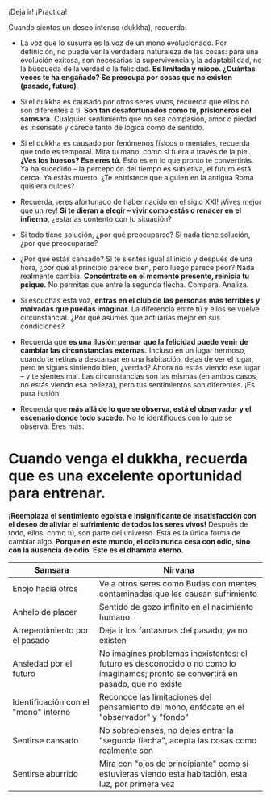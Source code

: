 ¡Deja ir! ¡Practica!

Cuando sientas un deseo intenso (dukkha), recuerda:

- La voz que lo susurra es la voz de un mono evolucionado. Por definición, no puede ver la verdadera naturaleza de las cosas: para una evolución exitosa, son necesarias la supervivencia y la adaptabilidad, no la búsqueda de la verdad o la felicidad. **Es limitada y miope. ¿Cuántas veces te ha engañado? Se preocupa por cosas que no existen (pasado, futuro)**.

- Si el dukkha es causado por otros seres vivos, recuerda que ellos no son diferentes a ti. **Son tan desafortunados como tú, prisioneros del samsara.** Cualquier sentimiento que no sea compasión, amor o piedad es insensato y carece tanto de lógica como de sentido.

- Si el dukkha es causado por fenómenos físicos o mentales, recuerda que todo es temporal. Mira tu mano, como si fuera a través de la piel. **¿Ves los huesos? Ese eres tú.** Esto es en lo que pronto te convertirás. Ya ha sucedido – la percepción del tiempo es subjetiva, el futuro está cerca. Ya estás muerto. ¿Te entristece que alguien en la antigua Roma quisiera dulces?

- Recuerda, ¡eres afortunado de haber nacido en el siglo XXI! ¡Vives mejor que un rey! **Si te dieran a elegir – vivir como estás o renacer en el infierno,** ¿estarías contento con tu situación?

- Si todo tiene solución, ¿por qué preocuparse? Si nada tiene solución, ¿por qué preocuparse?

- ¿Por qué estás cansado? Si te sientes igual al inicio y después de una hora, ¿por qué al principio parece bien, pero luego parece peor? Nada realmente cambia. **Concéntrate en el momento presente, reinicia tu psique.** No permitas que entre la segunda flecha. Compara. Analiza.

- Si escuchas esta voz, **entras en el club de las personas más terribles y malvadas que puedas imaginar.** La diferencia entre tú y ellos se vuelve circunstancial. ¿Por qué asumes que actuarías mejor en sus condiciones?

- Recuerda que **es una ilusión pensar que la felicidad puede venir de cambiar las circunstancias externas.** Incluso en un lugar hermoso, cuando te retiras a descansar en una habitación, dejas de ver el lugar, pero te sigues sintiendo bien, ¿verdad? Ahora no estás viendo ese lugar – y te sientes mal. Las circunstancias son las mismas (en ambos casos, no estás viendo esa belleza), pero tus sentimientos son diferentes. ¡Es pura ilusión!

- Recuerda que **más allá de lo que se observa, está el observador y el escenario donde todo sucede.** No te identifiques con lo que se observa. Eres más.

# Cuando venga el dukkha, recuerda que es una excelente oportunidad para entrenar.

**¡Reemplaza el sentimiento egoísta e insignificante de insatisfacción con el deseo de aliviar el sufrimiento de todos los seres vivos!** Después de todo, ellos, como tú, son parte del universo. Esta es la única forma de cambiar algo. **Porque en este mundo, el odio nunca cesa con odio, sino con la ausencia de odio. Este es el dhamma eterno.**

| Samsara              | Nirvana                                                                                         |
|----------------------|-------------------------------------------------------------------------------------------------|
| Enojo hacia otros    | Ve a otros seres como Budas con mentes contaminadas que les causan sufrimiento                  |
| Anhelo de placer     | Sentido de gozo infinito en el nacimiento humano                                                |
| Arrepentimiento por el pasado | Deja ir los fantasmas del pasado, ya no existen                                      |
| Ansiedad por el futuro | No imagines problemas inexistentes: el futuro es desconocido o no como lo imaginamos; pronto se convertirá en pasado, que no existe |
| Identificación con el "mono" interno | Reconoce las limitaciones del pensamiento del mono, enfócate en el "observador" y "fondo" |
| Sentirse cansado      | No sobrepienses, no dejes entrar la "segunda flecha", acepta las cosas como realmente son      |
| Sentirse aburrido     | Mira con "ojos de principiante" como si estuvieras viendo esta habitación, esta luz, por primera vez |
